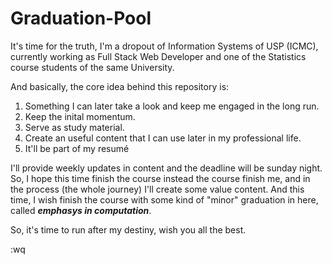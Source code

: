 # Graduation-Pool
It's time for the truth, I'm a dropout of Information Systems of USP (ICMC), currently working as Full Stack Web Developer and one of the Statistics course students of the same University.

And basically, the core idea behind this repository is:
1. Something I can later take a look and keep me engaged in the long run.
2. Keep the inital momentum.
3. Serve as study material.
4. Create an useful content that I can use later in my professional life.
5. It'll be part of my resumé

I'll provide weekly updates in content and the deadline will be sunday night.  So, I hope this time finish the course instead the course finish me, and in the process (the whole journey) I'll create some value content. And this time, I wish finish the course with some kind of "minor" graduation in here, called **_emphasys in computation_**.

So, it's time to run after my destiny, wish you all the best.

:wq
